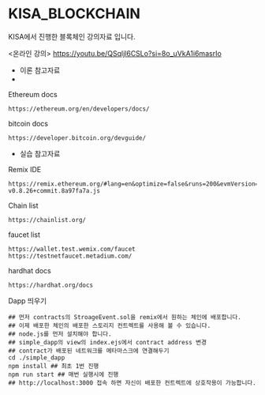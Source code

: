 # KISA_BLOCKCHAIN
KISA에서 진행한 블록체인 강의자료 입니다.

<온라인 강의>
https://youtu.be/QSqljl6CSLo?si=8o_uVkA1i6masrIo

- 이론 참고자료
- 
Ethereum docs
```
https://ethereum.org/en/developers/docs/
```

bitcoin docs
```
https://developer.bitcoin.org/devguide/
```



- 실습 참고자료
  
Remix IDE
```
https://remix.ethereum.org/#lang=en&optimize=false&runs=200&evmVersion=null&version=soljson-v0.8.26+commit.8a97fa7a.js
```

Chain list
```
https://chainlist.org/
```

faucet list

```
https://wallet.test.wemix.com/faucet
https://testnetfaucet.metadium.com/
```

hardhat docs
```
https://hardhat.org/docs
```


Dapp 띄우기 
```
## 먼저 contracts의 StroageEvent.sol을 remix에서 원하는 체인에 배포합니다.
## 이제 배포한 체인의 배포한 스토리지 컨트렉트를 사용해 볼 수 있습니다.
## node.js를 먼저 설치해야 합니다.
## simple_dapp의 view의 index.ejs에서 contract address 변경
## contract가 배포된 네트워크를 메타마스크에 연결해두기
cd ./simple_dapp
npm install ## 최초 1번 진행
npm run start ## 매번 실행시에 진행
## http://localhost:3000 접속 하면 자신이 배포한 컨트렉트에 상호작용이 가능합니다.
```
